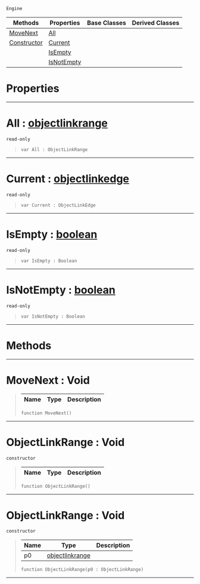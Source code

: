  `Engine`

|Methods|Properties|Base Classes|Derived Classes|
|---|---|---|---|
|[ MoveNext](https://plasmaengine.github.io/PlasmaDocs/Plasma1/C++/code_reference/class_reference/objectlinkrange.markdown#movenext-void)|[ All](https://plasmaengine.github.io/PlasmaDocs/Plasma1/C++/code_reference/class_reference/objectlinkrange.markdown#all-plasma-engine-document)| | |
|[ Constructor](https://plasmaengine.github.io/PlasmaDocs/Plasma1/C++/code_reference/class_reference/objectlinkrange.markdown#objectlinkrange-void)|[ Current](https://plasmaengine.github.io/PlasmaDocs/Plasma1/C++/code_reference/class_reference/objectlinkrange.markdown#current-plasma-engine-docu)| | |
| |[ IsEmpty](https://plasmaengine.github.io/PlasmaDocs/Plasma1/C++/code_reference/class_reference/objectlinkrange.markdown#isempty-plasma-engine-docu)| | |
| |[ IsNotEmpty](https://plasmaengine.github.io/PlasmaDocs/Plasma1/C++/code_reference/class_reference/objectlinkrange.markdown#isnotempty-plasma-engine-d)| | |


 #  Properties


---  
 #  All : [objectlinkrange](https://plasmaengine.github.io/PlasmaDocs/Plasma1/C++/code_reference/class_reference/objectlinkrange.markdown)

 `read-only`

> 
> ``` lang=cpp, name=Lightning
> var All : ObjectLinkRange


---  
 #  Current : [objectlinkedge](https://plasmaengine.github.io/PlasmaDocs/Plasma1/C++/code_reference/class_reference/objectlinkedge.markdown)

 `read-only`

> 
> ``` lang=cpp, name=Lightning
> var Current : ObjectLinkEdge


---  
 #  IsEmpty : [boolean](https://plasmaengine.github.io/PlasmaDocs/Plasma1/C++/code_reference/lightning_base_types/boolean.markdown)

 `read-only`

> 
> ``` lang=cpp, name=Lightning
> var IsEmpty : Boolean


---  
 #  IsNotEmpty : [boolean](https://plasmaengine.github.io/PlasmaDocs/Plasma1/C++/code_reference/lightning_base_types/boolean.markdown)

 `read-only`

> 
> ``` lang=cpp, name=Lightning
> var IsNotEmpty : Boolean


---  
 #  Methods


---  
 #  MoveNext : Void

> 
> |Name|Type|Description|
> |---|---|---|
> ``` lang=cpp, name=Lightning
> function MoveNext()
> ``` 


---  
 #  ObjectLinkRange : Void

 `constructor`

> 
> |Name|Type|Description|
> |---|---|---|
> ``` lang=cpp, name=Lightning
> function ObjectLinkRange()
> ``` 


---  
 #  ObjectLinkRange : Void

 `constructor`

> 
> |Name|Type|Description|
> |---|---|---|
> |p0|[objectlinkrange](https://plasmaengine.github.io/PlasmaDocs/Plasma1/C++/code_reference/class_reference/objectlinkrange.markdown)| |
> ``` lang=cpp, name=Lightning
> function ObjectLinkRange(p0 : ObjectLinkRange)
> ``` 


---  
 

 